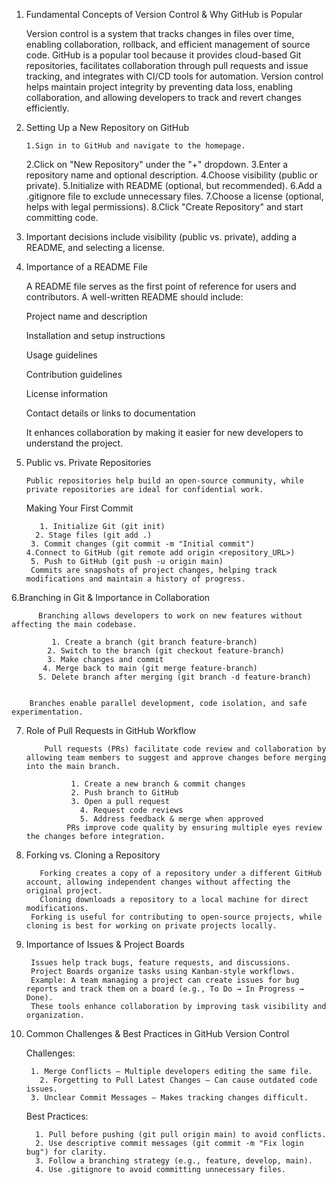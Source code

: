 1. Fundamental Concepts of Version Control & Why GitHub is Popular

      Version control is a system that tracks changes in files over time, enabling collaboration, rollback, and efficient management of source code. GitHub is a popular tool because it provides cloud-based Git repositories, facilitates collaboration through pull requests and issue tracking, and integrates with CI/CD tools for automation. Version control helps maintain project integrity by preventing data loss, enabling collaboration, and allowing developers to track and revert changes efficiently.

2. Setting Up a New Repository on GitHub

       1.Sign in to GitHub and navigate to the homepage.
    2.Click on "New Repository" under the "+" dropdown.
     3.Enter a repository name and optional description.
     4.Choose visibility (public or private).
     5.Initialize with README (optional, but recommended).
     6.Add a .gitignore file to exclude unnecessary files.
     7.Choose a license (optional, helps with legal permissions).
    8.Click "Create Repository" and start committing code.



3. Important decisions include visibility (public vs. private), adding a README, and selecting a license.




4. Importance of a README File

      A README file serves as the first point of reference for users and contributors. A well-written README should include:

      Project name and description

      Installation and setup instructions

      Usage guidelines

      Contribution guidelines

      License information

     Contact details or links to documentation

     It enhances collaboration by making it easier for new developers to understand the project.




5. Public vs. Private Repositories

       Public repositories help build an open-source community, while private repositories are ideal for confidential work.


    Making Your First Commit

          1. Initialize Git (git init)
         2. Stage files (git add .)
        3. Commit changes (git commit -m "Initial commit")
       4.Connect to GitHub (git remote add origin <repository_URL>)
        5. Push to GitHub (git push -u origin main)
        Commits are snapshots of project changes, helping track modifications and maintain a history of progress.


6.Branching in Git & Importance in Collaboration

          Branching allows developers to work on new features without affecting the main codebase.

             1. Create a branch (git branch feature-branch)
            2. Switch to the branch (git checkout feature-branch)
            3. Make changes and commit
           4. Merge back to main (git merge feature-branch)
          5. Delete branch after merging (git branch -d feature-branch)


        Branches enable parallel development, code isolation, and safe experimentation.

7. Role of Pull Requests in GitHub Workflow

           Pull requests (PRs) facilitate code review and collaboration by allowing team members to suggest and approve changes before merging into the main branch.

                 1. Create a new branch & commit changes
                 2. Push branch to GitHub
                 3. Open a pull request
                   4. Request code reviews
                   5. Address feedback & merge when approved
                PRs improve code quality by ensuring multiple eyes review the changes before integration.




8. Forking vs. Cloning a Repository

          Forking creates a copy of a repository under a different GitHub account, allowing independent changes without affecting the original project.
          Cloning downloads a repository to a local machine for direct modifications.
        Forking is useful for contributing to open-source projects, while cloning is best for working on private projects locally.



9. Importance of Issues & Project Boards

        Issues help track bugs, feature requests, and discussions.
        Project Boards organize tasks using Kanban-style workflows.
        Example: A team managing a project can create issues for bug reports and track them on a board (e.g., To Do → In Progress → Done).
        These tools enhance collaboration by improving task visibility and organization.



10. Common Challenges & Best Practices in GitHub Version Control

    Challenges:

         1. Merge Conflicts – Multiple developers editing the same file.
           2. Forgetting to Pull Latest Changes – Can cause outdated code issues.
         3. Unclear Commit Messages – Makes tracking changes difficult.

    Best Practices:

          1. Pull before pushing (git pull origin main) to avoid conflicts.
          2. Use descriptive commit messages (git commit -m "Fix login bug") for clarity.
          3. Follow a branching strategy (e.g., feature, develop, main).
          4. Use .gitignore to avoid committing unnecessary files.







